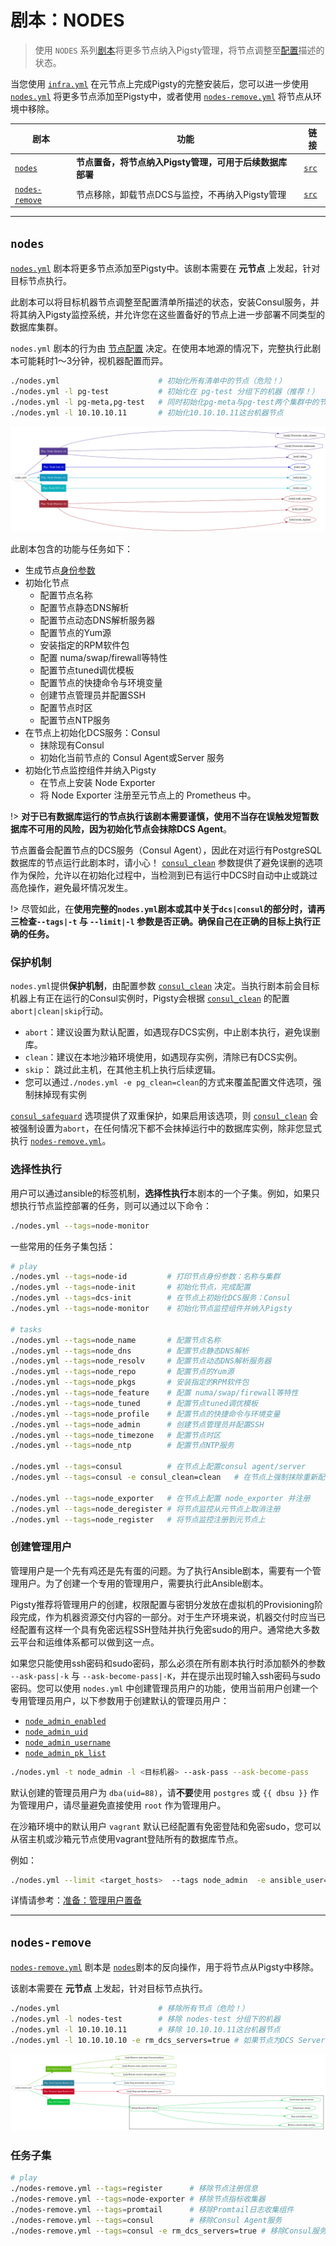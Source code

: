 # 剧本：NODES

> 使用 `NODES` 系列[剧本](p-playbook.md)将更多节点纳入Pigsty管理，将节点调整至[配置](v-nodes.md)描述的状态。

当您使用 [`infra.yml`](p-infra.md) 在元节点上完成Pigsty的完整安装后，您可以进一步使用 [`nodes.yml`](#nodes) 将更多节点添加至Pigsty中，或者使用 [`nodes-remove.yml`](nodes-remove) 将节点从环境中移除。

| 剧本                                           | 功能                                                           | 链接                                                         |
|----------------------------------------------|----------------------------------------------------------------| ------------------------------------------------------------ |
| [`nodes`](p-nodes.md#nodes)                   |        **节点置备，将节点纳入Pigsty管理，可用于后续数据库部署**                    |        [`src`](https://github.com/vonng/pigsty/blob/master/nodes.yml)            |
| [`nodes-remove`](p-nodes.md#nodes-remove)     |        节点移除，卸载节点DCS与监控，不再纳入Pigsty管理                     |        [`src`](https://github.com/vonng/pigsty/blob/master/nodes-remove.yml)     |


---------------

## `nodes`

[`nodes.yml`](p-nodes.md) 剧本将更多节点添加至Pigsty中。该剧本需要在 **元节点** 上发起，针对目标节点执行。

此剧本可以将目标机器节点调整至配置清单所描述的状态，安装Consul服务，并将其纳入Pigsty监控系统，并允许您在这些置备好的节点上进一步部署不同类型的数据库集群。

`nodes.yml` 剧本的行为由 [节点配置](v-nodes.md) 决定。在使用本地源的情况下，完整执行此剧本可能耗时1～3分钟，视机器配置而异。

```bash
./nodes.yml                      # 初始化所有清单中的节点（危险！）
./nodes.yml -l pg-test           # 初始化在 pg-test 分组下的机器（推荐！）
./nodes.yml -l pg-meta,pg-test   # 同时初始化pg-meta与pg-test两个集群中的节点
./nodes.yml -l 10.10.10.11       # 初始化10.10.10.11这台机器节点
```

![](../_media/playbook/nodes.svg)


此剧本包含的功能与任务如下：

* 生成节点[身份参数](v-nodes.md#NODE_IDENTITY)
* 初始化节点
  * 配置节点名称
  * 配置节点静态DNS解析
  * 配置节点动态DNS解析服务器
  * 配置节点的Yum源
  * 安装指定的RPM软件包
  * 配置 numa/swap/firewall等特性
  * 配置节点tuned调优模板
  * 配置节点的快捷命令与环境变量
  * 创建节点管理员并配置SSH
  * 配置节点时区
  * 配置节点NTP服务
* 在节点上初始化DCS服务：Consul
  * 抹除现有Consul
  * 初始化当前节点的 Consul Agent或Server 服务
* 初始化节点监控组件并纳入Pigsty
  * 在节点上安装 Node Exporter
  * 将 Node Exporter 注册至元节点上的 Prometheus 中。



!>  **对于已有数据库运行的节点执行该剧本需要谨慎，使用不当存在误触发短暂数据库不可用的风险，因为初始化节点会抹除DCS Agent**。

节点置备会配置节点的DCS服务（Consul Agent），因此在对运行有PostgreSQL数据库的节点运行此剧本时，请小心！
[`consul_clean`](v-nodes.md#consul_clean) 参数提供了避免误删的选项作为保险，允许以在初始化过程中，当检测到已有运行中DCS时自动中止或跳过高危操作，避免最坏情况发生。

!> 尽管如此，在**使用完整的`nodes.yml`剧本或其中关于`dcs|consul`的部分时，请再三检查`--tags|-t` 与 `--limit|-l` 参数是否正确。确保自己在正确的目标上执行正确的任务。**



### 保护机制

`nodes.yml`提供**保护机制**，由配置参数 [`consul_clean`](v-nodes.md#consul_clean) 决定。当执行剧本前会目标机器上有正在运行的Consul实例时，Pigsty会根据 [`consul_clean`](v-nodes.md#consul_clean) 的配置`abort|clean|skip`行动。

* `abort`：建议设置为默认配置，如遇现存DCS实例，中止剧本执行，避免误删库。
* `clean`：建议在本地沙箱环境使用，如遇现存实例，清除已有DCS实例。
* `skip`：  跳过此主机，在其他主机上执行后续逻辑。
* 您可以通过`./nodes.yml -e pg_clean=clean`的方式来覆盖配置文件选项，强制抹掉现有实例

[`consul_safeguard`](v-nodes.md#consul_safeguard) 选项提供了双重保护，如果启用该选项，则 [`consul_clean`](v-nodes.md#consul_clean) 会被强制设置为`abort`，在任何情况下都不会抹掉运行中的数据库实例，除非您显式执行 [`nodes-remove.yml`](#nodes-remove)。



### 选择性执行

用户可以通过ansible的标签机制，**选择性执行**本剧本的一个子集。例如，如果只想执行节点监控部署的任务，则可以通过以下命令：

```bash
./nodes.yml --tags=node-monitor
```

一些常用的任务子集包括：

```bash
# play
./nodes.yml --tags=node-id         # 打印节点身份参数：名称与集群
./nodes.yml --tags=node-init       # 初始化节点，完成配置
./nodes.yml --tags=dcs-init        # 在节点上初始化DCS服务：Consul
./nodes.yml --tags=node-monitor    # 初始化节点监控组件并纳入Pigsty

# tasks
./nodes.yml --tags=node_name       # 配置节点名称
./nodes.yml --tags=node_dns        # 配置节点静态DNS解析
./nodes.yml --tags=node_resolv     # 配置节点动态DNS解析服务器
./nodes.yml --tags=node_repo       # 配置节点的Yum源
./nodes.yml --tags=node_pkgs       # 安装指定的RPM软件包
./nodes.yml --tags=node_feature    # 配置 numa/swap/firewall等特性
./nodes.yml --tags=node_tuned      # 配置节点tuned调优模板
./nodes.yml --tags=node_profile    # 配置节点的快捷命令与环境变量
./nodes.yml --tags=node_admin      # 创建节点管理员并配置SSH
./nodes.yml --tags=node_timezone   # 配置节点时区
./nodes.yml --tags=node_ntp        # 配置节点NTP服务

./nodes.yml --tags=consul          # 在节点上配置consul agent/server
./nodes.yml --tags=consul -e consul_clean=clean   # 在节点上强制抹除重新配置consul

./nodes.yml --tags=node_exporter   # 在节点上配置 node_exporter 并注册
./nodes.yml --tags=node_deregister # 将节点监控从元节点上取消注册
./nodes.yml --tags=node_register   # 将节点监控注册到元节点上

```


### 创建管理用户

管理用户是一个先有鸡还是先有蛋的问题。为了执行Ansible剧本，需要有一个管理用户。为了创建一个专用的管理用户，需要执行此Ansible剧本。

Pigsty推荐将管理用户的创建，权限配置与密钥分发放在虚拟机的Provisioning阶段完成，作为机器资源交付内容的一部分。对于生产环境来说，机器交付时应当已经配置有这样一个具有免密远程SSH登陆并执行免密sudo的用户。通常绝大多数云平台和运维体系都可以做到这一点。

如果您只能使用ssh密码和sudo密码，那么必须在所有剧本执行时添加额外的参数 `--ask-pass|-k` 与 `--ask-become-pass|-K`，并在提示出现时输入ssh密码与sudo密码。您可以使用 `nodes.yml` 中创建管理员用户的功能，使用当前用户创建一个专用管理员用户，以下参数用于创建默认的管理员用户：

* [`node_admin_enabled`](v-nodes.md#node_admin_enabled)
* [`node_admin_uid`](v-nodes.md#node_admin_uid)
* [`node_admin_username`](v-nodes.md#node_admin_username)
* [`node_admin_pk_list`](v-nodes.md#node_admin_pk_list)

```bash
./nodes.yml -t node_admin -l <目标机器> --ask-pass --ask-become-pass
```

默认创建的管理员用户为 `dba(uid=88)`，请**不要**使用 `postgres` 或 `{{ dbsu }}` 作为管理用户，请尽量避免直接使用 `root` 作为管理用户。

在沙箱环境中的默认用户 `vagrant` 默认已经配置有免密登陆和免密sudo，您可以从宿主机或沙箱元节点使用vagrant登陆所有的数据库节点。

例如：

```bash
./nodes.yml --limit <target_hosts>  --tags node_admin  -e ansible_user=<another_admin> --ask-pass --ask-become-pass 
```

详情请参考：[准备：管理用户置备](d-prepare.md#管理用户置备)







---------------

## `nodes-remove`

[`nodes-remove.yml`](#nodes-remove) 剧本是 [`nodes`](#nodes)剧本的反向操作，用于将节点从Pigsty中移除。

该剧本需要在 **元节点** 上发起，针对目标节点执行。

```bash
./nodes.yml                      # 移除所有节点（危险！）
./nodes.yml -l nodes-test        # 移除 nodes-test 分组下的机器
./nodes.yml -l 10.10.10.11       # 移除 10.10.10.11这台机器节点
./nodes.yml -l 10.10.10.10 -e rm_dcs_servers=true # 如果节点为DCS Server，需要额外参数移除。
```

![](../_media/playbook/nodes-remove.svg)

### 任务子集

```bash
# play
./nodes-remove.yml --tags=register      # 移除节点注册信息
./nodes-remove.yml --tags=node-exporter # 移除节点指标收集器
./nodes-remove.yml --tags=promtail      # 移除Promtail日志收集组件
./nodes-remove.yml --tags=consul        # 移除Consul Agent服务
./nodes-remove.yml --tags=consul -e rm_dcs_servers=true # 移除Consul服务（包括Server！）
```